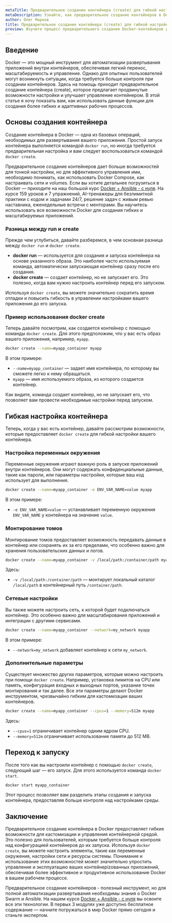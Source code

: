 ```yaml
---
metaTitle: Предварительное создание контейнера (create) для гибкой настройки в Docker
metaDescription: Узнайте, как предварительное создание контейнеров в Docker открывает новые возможности для гибкой настройки и управления контейнерами - улучшите свои навыки в работе с Docker
author: Олег Марков
title: Предварительное создание контейнера (create) для гибкой настройки в Docker
preview: Изучите процесс предварительного создания Docker-контейнеров для гибкой и эффективной настройки среды выполнения
---
```


## Введение

Docker — это мощный инструмент для автоматизации развертывания приложений внутри контейнеров, обеспечивая легкий перенос, масштабируемость и управление. Однако для опытных пользователей могут возникнуть ситуации, когда требуется больше контроля при создании контейнеров. Здесь на помощь приходит предварительное создание контейнера (create), которое предлагает продвинутые возможности настройки и улучшает управление контейнером. В этой статье я хочу показать вам, как использовать данные функции для создания более гибких и адаптивных рабочих процессов.

## Основы создания контейнера

Создание контейнера в Docker — одна из базовых операций, необходимых для развертывания вашего приложения. Простой запуск контейнера выполняется командой `docker run`, но иногда требуется предварительная настройка и вам следует воспользоваться командой `docker create`.

Предварительное создание контейнеров дает больше возможностей для тонкой настройки, но для эффективного управления ими, необходимо понимать, как использовать Docker Compose, как настраивать сети и volumes. Если вы хотите детальнее погрузиться в Docker — приходите на наш большой курс [Docker + Ansible - с нуля](https://purpleschool.ru/course/docker). На курсе 159 уроков и 7 упражнений, AI-тренажеры для безлимитной практики с кодом и задачами 24/7, решение задач с живым ревью наставника, еженедельные встречи с менторами. Вы научитесь использовать все возможности Docker для создания гибких и масштабируемых приложений.

### Разница между run и create

Прежде чем углубиться, давайте разберемся, в чем основная разница между `docker run` и `docker create`. 

- **docker run** — используется для создания и запуска контейнера на основе указанного образа. Это наиболее часто используемая команда, автоматически запускающая контейнер сразу после его создания.
- **docker create** — создает контейнер, но не запускает его. Это полезно, когда вам нужно настроить контейнер перед его запуском.

Используя `docker create`, вы можете значительно сократить время отладки и повысить гибкость в управлении настройками вашего приложения до его запуска.

### Пример использования docker create

Теперь давайте посмотрим, как создается контейнер с помощью команды `docker create`. Для этого предположим, что у вас есть образ вашего приложения, например, `myapp`.

```bash
docker create --name=myapp_container myapp
```

В этом примере:
- `--name=myapp_container` — задает имя контейнера, по которому вы сможете легко к нему обращаться.
- `myapp` — имя используемого образа, из которого создается контейнер.

Как видите, команда создает контейнер, но не запускает его, что позволяет вам провести необходимые настройки перед запуском.

## Гибкая настройка контейнера

Теперь, когда у вас есть контейнер, давайте рассмотрим возможности, которые предоставляет `docker create` для гибкой настройки вашего контейнера.

### Настройка переменных окружения

Переменные окружения играют важную роль в запуске приложений внутри контейнеров. Они могут содержать конфиденциальные данные, такие как пароли, или параметры настройки, которые ваш код использует для выполнения.

```bash
docker create --name=myapp_container -e ENV_VAR_NAME=value myapp
```

В этом примере:
- `-e ENV_VAR_NAME=value` — устанавливает переменную окружения `ENV_VAR_NAME` у контейнера на значение `value`.

### Монтирование томов

Монтирование томов предоставляет возможность передавать данные в контейнер или сохранять их за его пределами, что особенно важно для хранения пользовательских данных и логов.

```bash
docker create --name=myapp_container -v /local/path:/container/path myapp
```

Здесь:
- `-v /local/path:/container/path` — монтирует локальный каталог `/local/path` в контейнерный путь `/container/path`.

### Сетевые настройки

Вы также можете настроить сеть, к которой будет подключаться контейнер. Это особенно важно для масштабирования приложений и интеграции с другими сервисами.

```bash
docker create --name=myapp_container --network=my_network myapp
```

В этом примере:
- `--network=my_network` добавляет контейнер к сети `my_network`.

### Дополнительные параметры

Существует множество других параметров, которые можно настроить при помощи `docker create`. Например, установка лимитов на CPU или память, конфигурация входных и выходных портов, указание точек монтирования и так далее. Все эти параметры делают Docker инструментом, чрезвычайно гибким для кастомизации ваших контейнеров.

```bash
docker create --name=myapp_container --cpus=1 --memory=512m myapp
```

Здесь:
- `--cpus=1` ограничивает контейнер одним ядром CPU.
- `--memory=512m` ограничивает использование памяти до 512 MB.

## Переход к запуску

После того как вы настроили контейнер с помощью `docker create`, следующий шаг — его запуск. Для этого используется команда `docker start`.

```bash
docker start myapp_container
```

Этот процесс позволяет вам разделить этапы создания и запуска контейнера, предоставляя больше контроля над настройками среды.

## Заключение

Предварительное создание контейнера в Docker предоставляет гибкие возможности для кастомизации и управления контейнерной средой. Это полезно для пользователей, которым требуется больше контроля над конфигурацией контейнеров до их запуска. Используя `docker create`, вы можете настроить элементы, такие как переменные окружения, настройки сети и ресурсы системы. Понимание и использование этих возможностей может значительно упростить управление и эксплуатацию ваших контейнерizованных приложений, обеспечивая более эффективное и продуктивное использование Docker в вашем рабочем процессе.

Предварительное создание контейнеров - полезный инструмент, но для полной автоматизации развертывания необходимы знания о Docker Swarm и Ansible. На нашем курсе [Docker + Ansible - с нуля](https://purpleschool.ru/course/docker) вы освоите все эти технологии. В первых 3 модулях уже доступно бесплатное содержание — начните погружаться в мир Docker прямо сегодня и станьте экспертом.
